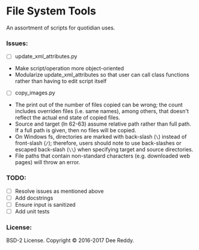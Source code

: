 # File System Tools

An assortment of scripts for quotidian uses.

### Issues:
+ [ ] update_xml_attributes.py
- Make script/operation more object-oriented
- Modularize update_xml_attributes so that user can call class functions rather than having to edit script itself

+ [ ] copy_images.py
 - The print out of the number of files copied can be wrong; the count includes overriden files (i.e. same names), among others, that doesn't reflect the actual end state of copied files.
 - Source and target (ln 62-63) assume relative path rather than full path. If a full path is given, then no files will be copied.
 - On Windows fs, directories are marked with back-slash (`\`) instead of front-slash (`/`); therefore, users should note to use back-slashes or escaped back-slash (`\\`) when specifying target and source directories.
 - File paths that contain non-standard characters (e.g. downloaded web pages) will throw an error.

### TODO:
+ [ ] Resolve issues as mentioned above
+ [ ] Add docstrings
+ [ ] Ensure input is sanitized
+ [ ] Add unit tests

### License:
BSD-2 License. Copyright © 2016-2017 Dee Reddy.
